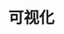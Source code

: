 <!--
 * @Author: JDR
 * @Date: 2020-08-03 11:05:22
 * @LastEditTime: 2020-08-03 15:50:12
 * @LastEditors: Please set LastEditors
 * @Description: In User Settings Edit
 * @FilePath: \JDR_Blog\docs\zh-cn\README.md
--> 
# 可视化